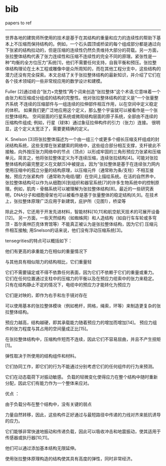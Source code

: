 # bib
papers to ref

--------------------------------------------------------------------------------------------------------


世界各地的建筑师所使用的技术是基于在其结构的重量和应力的连续性的帮助下基本上不压缩而保持结构的。例如，一个石头圆顶或桥梁的每个组成部分都是通过向下张紧的结构拉动的，但是压缩的连续性仍然负责维持大部分的荷载。另一方面，张拉整体结构代表了张力连续性和压缩不连续性的完全不同的原理。紧张性是一种“均衡的全方位压力”系统[1]，他们不需要任何支持，自我平衡和预压。张拉整体结构理论在土木工程或雕像中是众所周知的，而在其他工程分支中，这些结构的潜力还没有完全探索。本文总结了关于张拉整体结构的最新知识，并介绍了它们在各个技术领域的一些非常规应用的数学设计和建模。


Fuller [2]通过结合“张力+完整性”两个词来创造“张拉整体”这个术语;它意味着一个由张力和压缩成分组成的结构的完整性。他对张拉整体结构的定义是“一个张量整齐系统 不连续的压缩部件与一组连续的拉伸部件相互作用，以在空间中定义稳定的体积。 如果我们更广泛地应用这个定义，那么整个宇宙就可以被看作是一个张拉整体结构。 空间层面的行星系统或微观结构层面的原子系统，全部由不连续的压缩构件组成; 例如，行星（球体）通过象征拉伸构件的引力（张力）连接。 很明显，这个定义太宽泛了，需要更精确的定义。


K. Snelson [3]将张拉整体描述为一个由一组三个或更多个细长压缩支杆组成的封闭结构系统，这些支撑在张紧腱索的网络中，这些组合部分相互支撑，支杆彼此不接触，向外按压张力网络中的节点（顶点）以形成牢固的三角形预应力张紧和压缩单元。简言之，他将张拉整体定义为不连续压缩，连续张拉结构[4]。可能对张拉整体结构的最完整定义在文献[5]中被提出，因为“张拉整体是基于在连续张力网内使用压缩中的孤立分量的结构原理，以压缩元件（通常称为条/支柱）不相互接触，预应力张紧构件（通常称为电缆/腱）在空间上描绘系统。在活的自然界中，张拉整体结构可以作为从细胞[6]到组织和器官系统[7]的许多生物系统中的控制原理。例如，肌肉 - 骨骼系统可以被理解为张拉整体结构[8]。最近的一些研究表明，DNA分子和细胞骨架也可以被看作是基于张量整体的稳定结构[6,9]。在技术上，张拉整体原理广泛应用于新建筑，庇护所（见图1），桥梁等


除此之外，它还用于开发先进材料，智能材料[10,11]和航空航天技术的可展开设备[12]。 另一方面，一些天然结构（如蜘蛛网）和人造结构（如自行车车轮或多穹顶 - 首尔奥林匹克体育馆等）不能真正被认为是张拉整体结构，因为它们 压缩元件相互接触; 用Snelson的话来说，他们没有浮动压缩系统[3]。



tensegrities的特点可以概括如下：

他们有更高的承重能力在相似的重量情况下

与其他具有相似阻力的结构相比，它们重量轻

它们不需要锚定或不得不依靠任何表面，因为它们不依赖于它们的重量或重力。 它们在任何位置通过支柱中的压缩力的平衡以及在预应力缆索中的张力来稳定。 只有在结构静止不定的情况下，电缆中的预应力才能转化为预应力


它们是对映的，即作为右手和左手镜对存在

可以使用基本的张拉整体模块（例如桅杆，网格，绳索，环等）来制造更复杂的张拉整体结构。

预应力越高，结构越硬，即其承载能力随着预应力的增加而增加[14]。 预应力组件的张力程度与其占用的空间量成正比[15]。

在张拉整体结构中，压缩构件短而不连续，因此它们不容易屈曲，并且不产生扭矩[1]。

弹性取决于所使用的结构组件和材料。

它们协同工作，即它们的行为不能通过分别考虑它们的任何组件的行为来预测。

它们在动态载荷下对振动敏感。 负载的轻微变化使得应力在整个结构中随时重新分配，因此它们有能力作为一个整体来应对。



优点 ：

由于负载分布在整个结构中，没有关键的弱点

力量自然转移，因此，这些构件正好通过与最短路径中传递的力线对齐来抵抗诱导的应力。

它们能够非常快速地振动和传递负载，因此可以吸收冲击和地震振动，使其适用于传感器或执行器[10,11]。

他们可以通过添加基本结构无限延伸。

使用张拉整体原理构造的结构使其具有高度的弹性，同时非常经济。
